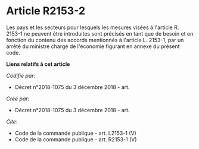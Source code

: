 # Article R2153-2

Les pays et les secteurs pour lesquels les mesures visées à l'article R. 2153-1 ne peuvent être introduites sont précisés en
tant que de besoin et en fonction du contenu des accords mentionnés à l'article L. 2153-1, par un arrêté du ministre chargé
de l'économie figurant en annexe du présent code.

**Liens relatifs à cet article**

_Codifié par_:

  - Décret n°2018-1075 du 3 décembre 2018 - art.

_Créé par_:

  - Décret n°2018-1075 du 3 décembre 2018 - art.

_Cite_:

  - Code de la commande publique - art. L2153-1 (V)
  - Code de la commande publique - art. R2153-1 (V)
